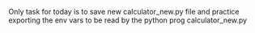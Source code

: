 Only task for today is to save new calculator_new.py file and practice exporting the env vars to be read by the python prog calculator_new.py 
